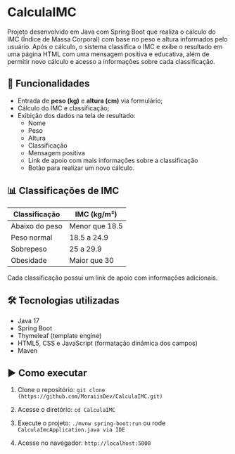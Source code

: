 # CalculaIMC

Projeto desenvolvido em Java com Spring Boot que realiza o cálculo do IMC (Índice de Massa Corporal) com base no peso e altura informados pelo usuário. Após o cálculo, o sistema classifica o IMC e exibe o resultado em uma página HTML com uma mensagem positiva e educativa, além de permitir novo cálculo e acesso a informações sobre cada classificação.

## 🚀 Funcionalidades

- Entrada de **peso (kg)** e **altura (cm)** via formulário;
- Cálculo do IMC e classificação;
- Exibição dos dados na tela de resultado:
  - Nome
  - Peso
  - Altura
  - Classificação
  - Mensagem positiva
  - Link de apoio com mais informações sobre a classificação
  - Botão para realizar um novo cálculo.

## 📊 Classificações de IMC

| Classificação          | IMC (kg/m²)      |
|------------------------|------------------|
| Abaixo do peso         | Menor que 18.5   |
| Peso normal            | 18.5 a 24.9      |
| Sobrepeso              | 25 a 29.9        |
| Obesidade              | Maior que 30     |

Cada classificação possui um link de apoio com informações adicionais.

## 🛠 Tecnologias utilizadas

- Java 17
- Spring Boot
- Thymeleaf (template engine)
- HTML5, CSS e JavaScript (formatação dinâmica dos campos)
- Maven

## ▶️ Como executar

1. Clone o repositório:
   ```git clone (https://github.com/MoraiisDev/CalculaIMC.git)```
   
3. Acesse o diretório:
   ```cd CalculaIMC```

4. Execute o projeto:
   ```./mvnw spring-boot:run``` ou rode ```CalculaImcApplication.java via IDE```

5. Acesse no navegador:
   ```http://localhost:5000```
